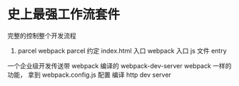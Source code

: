 # 史上最强工作流套件
完整的控制整个开发流程
1. parcel  webpack
  parcel 约定   index.html  入口
  webpack  入口  js 文件    entry

  一个企业级开发传送带
  webpack  编译的
  webpack-dev-server  webpack 一样的功能， 拿到
  webpack.config.js  配置  编译  http dev server
